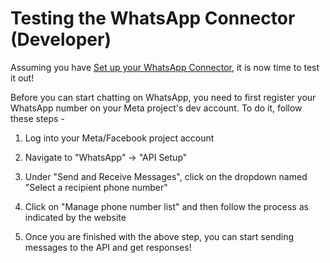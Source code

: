 # Testing the WhatsApp Connector (Developer)

Assuming you have [Set up your WhatsApp Connector](./setup.md), it is now time to test it out!

Before you can start chatting on WhatsApp, you need to first register your WhatsApp number on your Meta project's dev account. To do it, follow these steps -

1. Log into your Meta/Facebook project account

2. Navigate to "WhatsApp" -> "API Setup"

3. Under "Send and Receive Messages", click on the dropdown named "Select a recipient phone number"

4. Click on "Manage phone number list" and then follow the process as indicated by the website

5. Once you are finished with the above step, you can start sending messages to the API and get responses!
